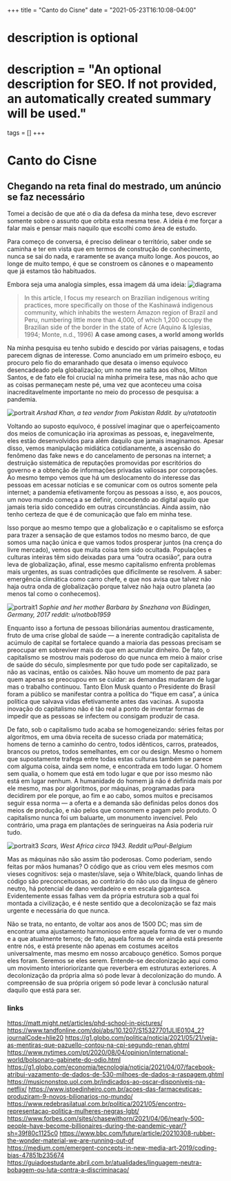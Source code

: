 +++
title = "Canto do Cisne"
date = "2021-05-23T16:10:08-04:00"

#
# description is optional
#
# description = "An optional description for SEO. If not provided, an automatically created summary will be used."

tags = []
+++

# Canto do Cisne
## Chegando na reta final do mestrado, um anúncio se faz necessário

Tomei a decisão de que até o dia da defesa da minha tese, devo escrever somente sobre o assunto que orbita esta mesma tese. A ideia é me forçar a falar mais e pensar mais naquilo que escolhi como área de estudo.

Para começo de conversa, é preciso delinear o território, saber onde se caminha e ter em vista que em termos de construção de conhecimento, nunca se sai do nada, e raramente se avança muito longe. Aos poucos, ao longe de muito tempo, é que se constroem os cânones e o mapeamento que já estamos tão habituados.

Embora seja uma analogia simples, essa imagem dá uma ideia:
![diagrama](https://miro.medium.com/max/720/1*qICylT0my-A0w1LgYxRP2w.png)

>In this article, I focus my research on Brazilian indigenous writing practices, more specifically on those of the Kashinawá indigenous community, which inhabits the western Amazon region of Brazil and Peru, numbering little more than 4,000, of which 1,200 occupy the Brazilian side of the border in the state of Acre (Aquino & Iglesias, 1994; Monte, n.d., 1996) **A case among cases, a world among worlds**

Na minha pesquisa eu tenho subido e descido por várias paisagens, e todas parecem dignas de interesse. Como anunciado em um primeiro esboço, eu procuro pelo fio do emaranhado que desata o imenso equívoco desencadeado pela globalização; um nome me salta aos olhos, Milton Santos, e de fato ele foi crucial na minha primeira tese, mas não acho que as coisas permaneçam neste pé, uma vez que aconteceu uma coisa inacreditavelmente importante no meio do processo de pesquisa: a pandemia.

![portrait](https://miro.medium.com/max/640/0*HTbX9UzW65G34M_L.jpg)
*Arshad Khan, a tea vendor from Pakistan Rddit. by u/ratatootin*

Voltando ao suposto equívoco, é possível imaginar que o aperfeiçoamento dos meios de comunicação iria aproximas as pessoas, e, inegavelmente, eles estão desenvolvidos para além daquilo que jamais imaginamos. Apesar disso, vemos manipulação midiática cotidianamente, a ascensão do fenômeno das fake news e do cancelamento de personas na internet; a destruição sistemática de reputações promovidas por escritórios do governo e a obtenção de informações privadas valiosas por corporações. Ao mesmo tempo vemos que há um deslocamento do interesse das pessoas em acessar notícias e se comunicar com os outros somente pela internet; a pandemia efetivamente forçou as pessoas a isso, e, aos poucos, um novo mundo começa a se definir, concedendo ao digital aquilo que jamais teria sido concedido em outras circunstâncias. Ainda assim, não tenho certeza de que é de comunicação que falo em minha tese.

Isso porque ao mesmo tempo que a globalização e o capitalismo se esforça para trazer a sensação de que estamos todos no mesmo barco, de que somos uma nação única e que vamos todos prosperar juntos (na crença do livre mercado), vemos que muita coisa tem sido ocultada. Populações e culturas inteiras têm sido deixadas para uma “outra ocasião”, para outra leva de globalização, afinal, esse mesmo capitalismo enfrenta problemas mais urgentes, as suas contradições que dificilmente se resolvem. A saber: emergência climática como carro chefe, e que nos avisa que talvez não haja outra onda de globalização porque talvez não haja outro planeta (ao menos tal como o conhecemos).

![portrait1](https://miro.medium.com/max/720/0*a8bIT7Vd4dOvtFbL)
*Sophie and her mother Barbara by Snezhana von Büdingen, Germany, 2017 reddit: u/notbob1959*

Enquanto isso a fortuna de pessoas bilionárias aumentou drasticamente, fruto de uma crise global de saúde — a inerente contradição capitalista de acúmulo de capital se fortalece quando a maioria das pessoas precisam se preocupar em sobreviver mais do que em acumular dinheiro. De fato, o capitalismo se mostrou mais poderoso do que nunca em meio à maior crise de saúde do século, simplesmente por que tudo pode ser capitalizado, se não as vacinas, então os caixões. Não houve um momento de paz para quem apenas se preocupou em se cuidar: as demandas mudaram de lugar mas o trabalho continuou. Tanto Elon Musk quanto o Presidente do Brasil foram a público se manifestar contra a política do “fique em casa”, a única política que salvava vidas efetivamente antes das vacinas. A suposta inovação do capitalismo não é tão real a ponto de inventar formas de impedir que as pessoas se infectem ou consigam produzir de casa.

De fato, sob o capitalismo tudo acaba se homogeneizando: séries feitas por algoritmos, em uma óbvia receita de sucesso criada por matemática; homens de terno a caminho do centro, todos idênticos, carros, prateados, brancos ou pretos, todos semelhantes, em cor ou design. Mesmo o homem que supostamente trafega entre todas estas culturas também se parece com alguma coisa, ainda sem nome, e encontrada em todo lugar. O homem sem qualia, o homem que está em todo lugar e que por isso mesmo não está em lugar nenhum. A humanidade do homem já não é definida mais por ele mesmo, mas por algoritmos, por máquinas, programadas para decidirem por ele porque, ao fim e ao cabo, somos muitos e precisamos seguir essa norma — a oferta e a demanda são definidas pelos donos dos meios de produção, e não pelos que consomem e pagam pelo produto. O capitalismo nunca foi um baluarte, um monumento invencível. Pelo contrário, uma praga em plantações de seringueiras na Ásia poderia ruir tudo.

![portrait3](https://miro.medium.com/max/640/0*LkpiigCtRdcWNTUY.jpg)
*Scars, West Africa circa 1943. Reddit u/Paul-Belgium*

Mas as máquinas não são assim tão poderosas. Como poderiam, sendo feitas por mãos humanas? O código que as criou vem eles mesmos com vieses cognitivos: seja o master/slave, seja o White/black, quando linhas de código são preconceituosas, ao contrário do não uso da língua de gênero neutro, há potencial de dano verdadeiro e em escala gigantesca. Evidentemente essas falhas vem da própria estrutura sob a qual foi montada a civilização, e é neste sentido que a decolonização se faz mais urgente e necessária do que nunca.

Não se trata, no entanto, de voltar aos anos de 1500 DC; mas sim de encontrar uma ajustamento harmonioso entre aquela forma de ver o mundo e a que atualmente temos; de fato, aquela forma de ver ainda está presente entre nós, e está presente não apenas em costumes aceitos universalmente, mas mesmo em nosso arcabouço genético. Somos porque eles foram. Seremos se eles serem. Entende-se decolonização aqui como um movimento interioriorizante que reverbera em estruturas exteriores. A decolonização da própria alma só pode levar à decolonização do mundo. A compreensão de sua própria origem só pode levar à conclusão natural daquilo que está para ser.


### links
https://matt.might.net/articles/phd-school-in-pictures/
https://www.tandfonline.com/doi/abs/10.1207/S15327701JLIE0104_2?journalCode=hlie20
https://g1.globo.com/politica/noticia/2021/05/21/veja-as-mentiras-que-pazuello-contou-na-cpi-segundo-renan.ghtml
https://www.nytimes.com/pt/2020/08/04/opinion/international-world/bolsonaro-gabinete-do-odio.html
https://g1.globo.com/economia/tecnologia/noticia/2021/04/07/facebook-atribui-vazamento-de-dados-de-530-milhoes-de-dados-a-raspagem.ghtml
https://musicnonstop.uol.com.br/indicados-ao-oscar-disponiveis-na-netflix/
https://www.istoedinheiro.com.br/acoes-das-farmaceuticas-produziram-9-novos-bilionarios-no-mundo/
https://www.redebrasilatual.com.br/politica/2021/05/encontro-representacao-politica-mulheres-negras-lgbt/
https://www.forbes.com/sites/chasewithorn/2021/04/06/nearly-500-people-have-become-billionaires-during-the-pandemic-year/?sh=39f80c1125c0
https://www.bbc.com/future/article/20210308-rubber-the-wonder-material-we-are-running-out-of
https://medium.com/emergent-concepts-in-new-media-art-2019/coding-bias-47851b235674
https://guiadoestudante.abril.com.br/atualidades/linguagem-neutra-bobagem-ou-luta-contra-a-discriminacao/
